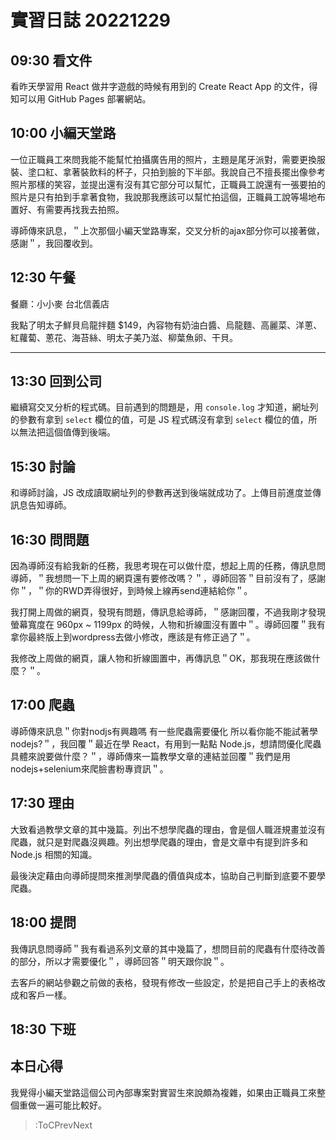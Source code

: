 # 實習日誌 20221229

## 09:30 看文件

看昨天學習用 React 做井字遊戲的時候有用到的 Create React App 的文件，得知可以用 GitHub Pages 部署網站。

## 10:00 小編天堂路

一位正職員工來問我能不能幫忙拍攝廣告用的照片，主題是尾牙派對，需要更換服裝、塗口紅、拿著裝飲料的杯子，只拍到臉的下半部。我說自己不擅長擺出像參考照片那樣的笑容，並提出還有沒有其它部分可以幫忙，正職員工說還有一張要拍的照片是只有拍到手拿著食物，我說那我應該可以幫忙拍這個，正職員工說等場地布置好、有需要再找我去拍照。

導師傳來訊息，＂上次那個小編天堂路專案，交叉分析的ajax部分你可以接著做，感謝＂，我回覆收到。

## 12:30 午餐

餐廳：小小麥 台北信義店

我點了明太子鮮貝烏龍拌麵 $149，內容物有奶油白醬、烏龍麵、高麗菜、洋蔥、紅蘿蔔、蔥花、海苔絲、明太子美乃滋、柳葉魚卵、干貝。

---

## 13:30 回到公司

繼續寫交叉分析的程式碼。目前遇到的問題是，用 `console.log` 才知道，網址列的參數有拿到 `select` 欄位的值，可是 JS 程式碼沒有拿到 `select` 欄位的值，所以無法把這個值傳到後端。

## 15:30 討論

和導師討論，JS 改成讀取網址列的參數再送到後端就成功了。上傳目前進度並傳訊息告知導師。

## 16:30 問問題

因為導師沒有給我新的任務，我思考現在可以做什麼，想起上周的任務，傳訊息問導師，＂我想問一下上周的網頁還有要修改嗎？＂，導師回答＂目前沒有了，感謝你＂，＂你的RWD弄得很好，到時候上線再send連結給你＂。

我打開上周做的網頁，發現有問題，傳訊息給導師，＂感謝回覆，不過我剛才發現螢幕寬度在 960px ~ 1199px 的時候，人物和折線圖沒有置中＂。導師回覆＂我有拿你最終版上到wordpress去做小修改，應該是有修正過了＂。

我修改上周做的網頁，讓人物和折線圖置中，再傳訊息＂OK，那我現在應該做什麼？＂。

## 17:00 爬蟲

導師傳來訊息＂你對nodjs有興趣嗎 有一些爬蟲需要優化 所以看你能不能試著學nodejs?＂，我回覆＂最近在學 React，有用到一點點 Node.js，想請問優化爬蟲具體來說要做什麼？＂，導師傳來一篇教學文章的連結並回覆＂我們是用nodejs+selenium來爬臉書粉專資訊＂。

## 17:30 理由

大致看過教學文章的其中幾篇。列出不想學爬蟲的理由，會是個人職涯規畫並沒有爬蟲，就只是對爬蟲沒興趣。列出想學爬蟲的理由，會是文章中有提到許多和 Node.js 相關的知識。

最後決定藉由向導師提問來推測學爬蟲的價值與成本，協助自己判斷到底要不要學爬蟲。

## 18:00 提問

我傳訊息問導師＂我有看過系列文章的其中幾篇了，想問目前的爬蟲有什麼待改善的部分，所以才需要優化＂，導師回答＂明天跟你說＂。

去客戶的網站參觀之前做的表格，發現有修改一些設定，於是把自己手上的表格改成和客戶一樣。

## 18:30 下班

## 本日心得

我覺得小編天堂路這個公司內部專案對實習生來說頗為複雜，如果由正職員工來整個重做一遍可能比較好。

> :ToCPrevNext